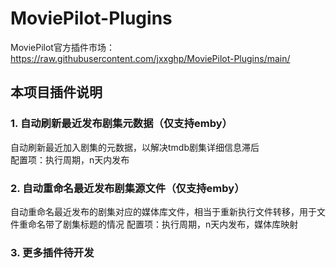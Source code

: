 # MoviePilot-Plugins
MoviePilot官方插件市场：https://raw.githubusercontent.com/jxxghp/MoviePilot-Plugins/main/

## 本项目插件说明

### 1. 自动刷新最近发布剧集元数据（仅支持emby）
自动刷新最近加入剧集的元数据，以解决tmdb剧集详细信息滞后  
配置项：执行周期，n天内发布

### 2. 自动重命名最近发布剧集源文件（仅支持emby）
自动重命名最近发布的剧集对应的媒体库文件，相当于重新执行文件转移，用于文件重命名带了剧集标题的情况
配置项：执行周期，n天内发布，媒体库映射

### 3. 更多插件待开发